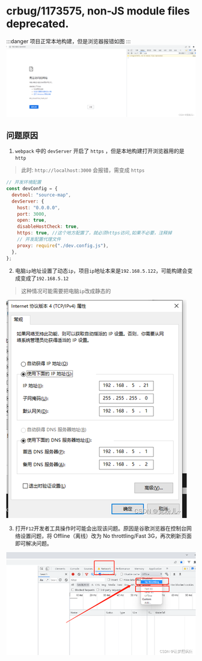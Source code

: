 # crbug/1173575, non-JS module files deprecated.

:::danger
项目正常本地构建，但是浏览器报错如图
:::
![crbug/1173575](./imgs/crash.png)

## 问题原因

1. `webpack` 中的 `devServer` 开启了 `https` ，但是本地构建打开浏览器用的是 `http`

> 此时: `http://localhost:3000` 会报错，需变成 `https`

```js
// 开发环境配置
const devConfig = {
  devtool: "source-map",
  devServer: {
    host: "0.0.0.0",
    port: 3000,
    open: true,
    disableHostCheck: true,
    https: true, //这个地方配置了，就必须https访问,如果不必要，注释掉
    // 开发配置代理文件
    proxy: require("./dev.config.js"),
  },
};
```

2. 电脑`ip`地址设置了动态`ip`，项目`ip`地址本来是`192.168.5.122`，可能构建会变成变成了`192.168.5.12`

> 这种情况可能需要把电脑`ip`改成静态的

![](./imgs/ip.png)

3. 打开`F12`开发者工具操作时可能会出现该问题。原因是谷歌浏览器在控制台网络设置问题，将 Offline（离线）改为 No throttling/Fast 3G，再次刷新页面即可解决问题。

![](./imgs/f12.png)
